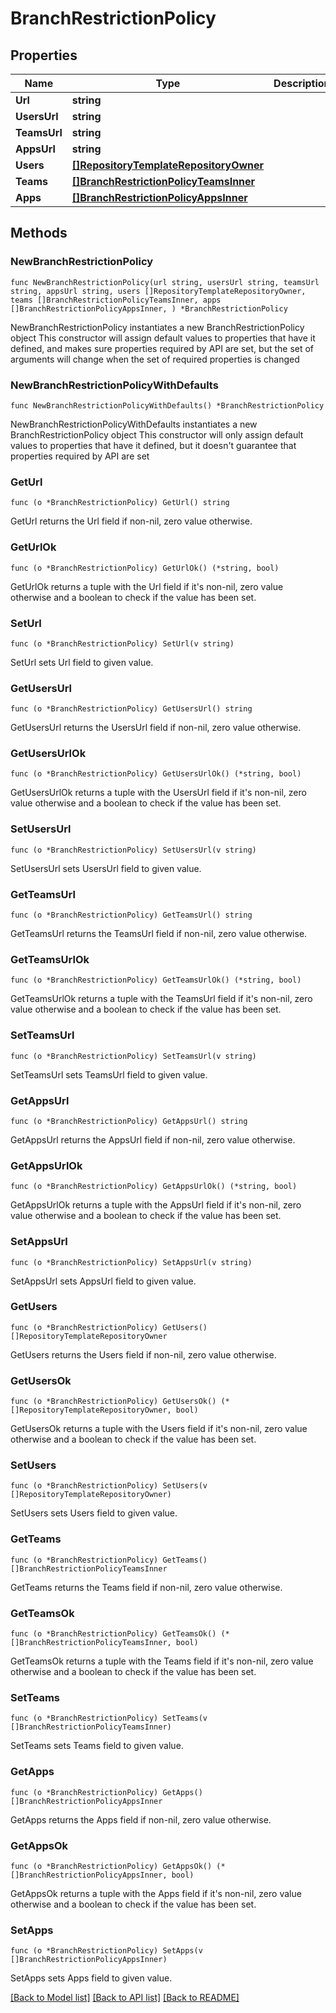 # BranchRestrictionPolicy

## Properties

Name | Type | Description | Notes
------------ | ------------- | ------------- | -------------
**Url** | **string** |  | 
**UsersUrl** | **string** |  | 
**TeamsUrl** | **string** |  | 
**AppsUrl** | **string** |  | 
**Users** | [**[]RepositoryTemplateRepositoryOwner**](RepositoryTemplateRepositoryOwner.md) |  | 
**Teams** | [**[]BranchRestrictionPolicyTeamsInner**](BranchRestrictionPolicyTeamsInner.md) |  | 
**Apps** | [**[]BranchRestrictionPolicyAppsInner**](BranchRestrictionPolicyAppsInner.md) |  | 

## Methods

### NewBranchRestrictionPolicy

`func NewBranchRestrictionPolicy(url string, usersUrl string, teamsUrl string, appsUrl string, users []RepositoryTemplateRepositoryOwner, teams []BranchRestrictionPolicyTeamsInner, apps []BranchRestrictionPolicyAppsInner, ) *BranchRestrictionPolicy`

NewBranchRestrictionPolicy instantiates a new BranchRestrictionPolicy object
This constructor will assign default values to properties that have it defined,
and makes sure properties required by API are set, but the set of arguments
will change when the set of required properties is changed

### NewBranchRestrictionPolicyWithDefaults

`func NewBranchRestrictionPolicyWithDefaults() *BranchRestrictionPolicy`

NewBranchRestrictionPolicyWithDefaults instantiates a new BranchRestrictionPolicy object
This constructor will only assign default values to properties that have it defined,
but it doesn't guarantee that properties required by API are set

### GetUrl

`func (o *BranchRestrictionPolicy) GetUrl() string`

GetUrl returns the Url field if non-nil, zero value otherwise.

### GetUrlOk

`func (o *BranchRestrictionPolicy) GetUrlOk() (*string, bool)`

GetUrlOk returns a tuple with the Url field if it's non-nil, zero value otherwise
and a boolean to check if the value has been set.

### SetUrl

`func (o *BranchRestrictionPolicy) SetUrl(v string)`

SetUrl sets Url field to given value.


### GetUsersUrl

`func (o *BranchRestrictionPolicy) GetUsersUrl() string`

GetUsersUrl returns the UsersUrl field if non-nil, zero value otherwise.

### GetUsersUrlOk

`func (o *BranchRestrictionPolicy) GetUsersUrlOk() (*string, bool)`

GetUsersUrlOk returns a tuple with the UsersUrl field if it's non-nil, zero value otherwise
and a boolean to check if the value has been set.

### SetUsersUrl

`func (o *BranchRestrictionPolicy) SetUsersUrl(v string)`

SetUsersUrl sets UsersUrl field to given value.


### GetTeamsUrl

`func (o *BranchRestrictionPolicy) GetTeamsUrl() string`

GetTeamsUrl returns the TeamsUrl field if non-nil, zero value otherwise.

### GetTeamsUrlOk

`func (o *BranchRestrictionPolicy) GetTeamsUrlOk() (*string, bool)`

GetTeamsUrlOk returns a tuple with the TeamsUrl field if it's non-nil, zero value otherwise
and a boolean to check if the value has been set.

### SetTeamsUrl

`func (o *BranchRestrictionPolicy) SetTeamsUrl(v string)`

SetTeamsUrl sets TeamsUrl field to given value.


### GetAppsUrl

`func (o *BranchRestrictionPolicy) GetAppsUrl() string`

GetAppsUrl returns the AppsUrl field if non-nil, zero value otherwise.

### GetAppsUrlOk

`func (o *BranchRestrictionPolicy) GetAppsUrlOk() (*string, bool)`

GetAppsUrlOk returns a tuple with the AppsUrl field if it's non-nil, zero value otherwise
and a boolean to check if the value has been set.

### SetAppsUrl

`func (o *BranchRestrictionPolicy) SetAppsUrl(v string)`

SetAppsUrl sets AppsUrl field to given value.


### GetUsers

`func (o *BranchRestrictionPolicy) GetUsers() []RepositoryTemplateRepositoryOwner`

GetUsers returns the Users field if non-nil, zero value otherwise.

### GetUsersOk

`func (o *BranchRestrictionPolicy) GetUsersOk() (*[]RepositoryTemplateRepositoryOwner, bool)`

GetUsersOk returns a tuple with the Users field if it's non-nil, zero value otherwise
and a boolean to check if the value has been set.

### SetUsers

`func (o *BranchRestrictionPolicy) SetUsers(v []RepositoryTemplateRepositoryOwner)`

SetUsers sets Users field to given value.


### GetTeams

`func (o *BranchRestrictionPolicy) GetTeams() []BranchRestrictionPolicyTeamsInner`

GetTeams returns the Teams field if non-nil, zero value otherwise.

### GetTeamsOk

`func (o *BranchRestrictionPolicy) GetTeamsOk() (*[]BranchRestrictionPolicyTeamsInner, bool)`

GetTeamsOk returns a tuple with the Teams field if it's non-nil, zero value otherwise
and a boolean to check if the value has been set.

### SetTeams

`func (o *BranchRestrictionPolicy) SetTeams(v []BranchRestrictionPolicyTeamsInner)`

SetTeams sets Teams field to given value.


### GetApps

`func (o *BranchRestrictionPolicy) GetApps() []BranchRestrictionPolicyAppsInner`

GetApps returns the Apps field if non-nil, zero value otherwise.

### GetAppsOk

`func (o *BranchRestrictionPolicy) GetAppsOk() (*[]BranchRestrictionPolicyAppsInner, bool)`

GetAppsOk returns a tuple with the Apps field if it's non-nil, zero value otherwise
and a boolean to check if the value has been set.

### SetApps

`func (o *BranchRestrictionPolicy) SetApps(v []BranchRestrictionPolicyAppsInner)`

SetApps sets Apps field to given value.



[[Back to Model list]](../README.md#documentation-for-models) [[Back to API list]](../README.md#documentation-for-api-endpoints) [[Back to README]](../README.md)


